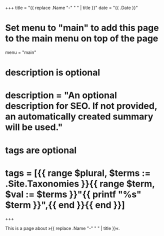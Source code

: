 +++
title = "{{ replace .Name "-" " " | title }}"
date = "{{ .Date }}"

# Set menu to "main" to add this page to the main menu on top of the page
menu = "main"

# description is optional
# description = "An optional description for SEO. If not provided, an automatically created summary will be used."

# tags are optional
# tags = [{{ range $plural, $terms := .Site.Taxonomies }}{{ range $term, $val := $terms }}"{{ printf "%s" $term }}",{{ end }}{{ end }}]
+++

This is a page about »{{ replace .Name "-" " " | title }}«.
